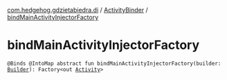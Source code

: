 [com.hedgehog.gdzietabiedra.di](../index.md) / [ActivityBinder](index.md) / [bindMainActivityInjectorFactory](./bind-main-activity-injector-factory.md)

# bindMainActivityInjectorFactory

`@Binds @IntoMap abstract fun bindMainActivityInjectorFactory(builder: `[`Builder`](../../com.hedgehog.gdzietabiedra.di.components/-main-activity-component/-builder/index.md)`): Factory<out `[`Activity`](https://developer.android.com/reference/android/app/Activity.html)`>`